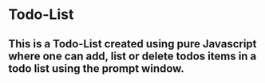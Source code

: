 # Todo-List
## This is a Todo-List created using pure Javascript where one can add, list or delete todos items in a todo list using the prompt window.
